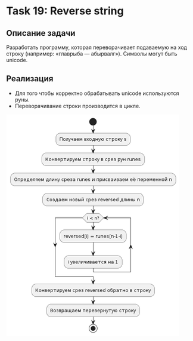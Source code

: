 # Task 19: Reverse string

## Описание задачи

Разработать программу, которая переворачивает подаваемую на ход строку (например: «главрыба — абырвалг»). Символы могут быть unicode.

## Реализация

- Для того чтобы корректно обрабатывать unicode используются руны.
- Переворачивание строки производится в цикле.

![](img/img.png)